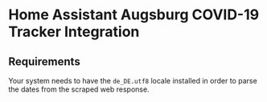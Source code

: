 # Home Assistant Augsburg COVID-19 Tracker Integration

## Requirements

Your system needs to have the `de_DE.utf8` locale installed in order to parse the dates from the scraped web response.
